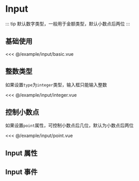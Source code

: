 # Input

::: tip
默认数字类型，一般用于金额类型，默认小数点后两位
:::

## 基础使用

<demo md src="input/basic">

<<< @/example/input/basic.vue
</demo>

## 整数类型

如果设置`type`为`integer`类型，输入框只能输入整数

<demo md src="input/integer">

<<< @/example/input/integer.vue
</demo>

## 控制小数点

如果设置`point`属性，可控制小数点后几位，默认为小数点后两位

<demo md src="input/point">

<<< @/example/input/point.vue
</demo>

## Input 属性
<v-table type="attrs" :data="[
  { attr :'type', dec: 'integer 只能输入整数', type: 'String', optional: '-', default: '-' },
  { attr :'modelValue / v-model', dec: '绑定值', type: 'String / Number', optional: '-', default: '-' },
  { attr :'point', dec: '小数点后几位', type: 'Number', optional: '-', default: 2 },
]" />

## Input 事件
<v-table type="event" :data="[
  { event :'change', dec: '数值改变的时候触发', callback: 'value' },
]" />

